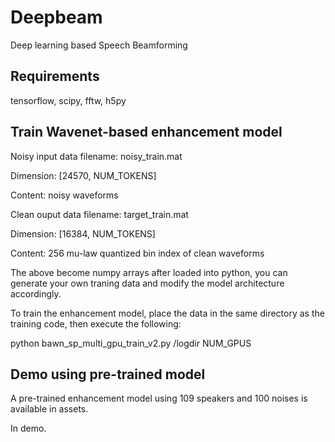 # Deepbeam
Deep learning based Speech Beamforming

## Requirements
tensorflow, scipy, fftw, h5py

## Train Wavenet-based enhancement model
Noisy input data filename: noisy_train.mat

Dimension:                 [24570, NUM_TOKENS]

Content:                   noisy waveforms

Clean ouput data filename: target_train.mat

Dimension:                 [16384, NUM_TOKENS]

Content:                   256 mu-law quantized bin index of clean waveforms

The above become numpy arrays after loaded into python,
you can generate your own traning data and modify the model architecture accordingly.

To train the enhancement model, place the data in the same directory as the training code,
then execute the following:

python bawn_sp_multi_gpu_train_v2.py /logdir NUM_GPUS

## Demo using pre-trained model
A pre-trained enhancement model using 109 speakers and 100 noises is available in assets.

In demo.
